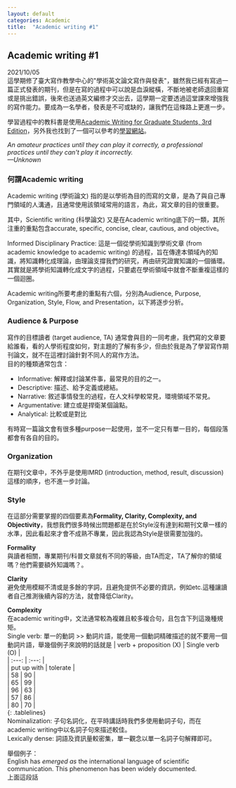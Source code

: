 ```yaml
---
layout: default
categories: Academic
title:  "Academic writing #1"
---  
```

## Academic writing #1  
2021/10/05  
這學期修了臺大寫作教學中心的"學術英文論文寫作與發表"，雖然我已經有寫過一篇正式發表的期刊，但是在寫的過程中可以說是血淚縱橫，不斷地被老師退回重寫或是挑出錯誤，後來也送過英文編修才交出去，這學期一定要透過這堂課來增強我的寫作能力。要成為一名學者，發表是不可或缺的，讓我們在這條路上更進一步。  
  
學習過程中的教科書是使用<a href="https://www.press.umich.edu/2173936/academic_writing_for_graduate_students_3rd_edition" target="_blank">Academic Writing for Graduate Students, 3rd Edition</a>，另外我也找到了一個可以參考的<a href="http://sana.aalto.fi/awe/index.html" target="_blank">學習網站</a>。
  
*An amateur practices until they can play it correctly, a professional practices until they can't play it incorrectly.  
&mdash;Unknown*  
  
### 何謂Academic writing  
Academic writing (學術論文) 指的是以學術為目的而寫的文章，是為了與自己專門領域的人溝通，且通常使用該領域常用的語言，為此，寫文章的目的很重要。  
  
其中，Scientific writing (科學論文) 又是在Academic writing底下的一類，其所注重的重點包含accurate, specific, concise, clear, cautious, and objective。  
  
Informed Disciplinary Practice: 這是一個從學術知識到學術文章 (from academic knowledge to academic writing) 的過程，旨在傳達本領域內的知識，將知識轉化成理論，由理論支撐我們的研究，再由研究證實知識的一個循環。其實就是將學術知識轉化成文字的過程，只要處在學術領域中就會不斷重複這樣的一個迴圈。  
  
Academic writing所要考慮的重點有六個，分別為Audience, Purpose, Organization, Style, Flow, and Presentation，以下將逐步分析。  
  
### Audience & Purpose  
寫作的目標讀者 (target audience, TA) 通常會與目的一同考慮，我們寫的文章要給誰看，看的人學術程度如何，對主題的了解有多少，但由於我是為了學習寫作期刊論文，就不在這裡討論針對不同人的寫作方法。  
目的的種類通常包含：  
- Informative: 解釋或討論某件事，最常見的目的之一。
- Descriptive: 描述、給予定義或總結。
- Narrative: 敘述事情發生的過程，在人文科學較常見，環境領域不常見。
- Argumentative: 建立或是捍衛某個論點。
- Analytical: 比較或是對比
  
有時寫一篇論文會有很多種purpose一起使用，並不一定只有單一目的，每個段落都會有各自的目的。  
  
### Organization  
在期刊文章中，不外乎是使用IMRD (introduction, method, result, discussion) 這樣的順序，也不進一步討論。  
  
### Style  
在這部分需要掌握的四個要素為**Formality, Clarity, Complexity, and Objectivity**，我想我們很多時候出問題都是在於Style沒有達到和期刊文章一樣的水準，因此看起來才會不成熟不專業，因此我認為Style是很需要加強的。  
  
**Formality**  
與讀者相關，專業期刊/科普文章就有不同的等級，由TA而定，TA了解你的領域嗎？他們需要額外知識嗎？。  
  
**Clarity**  
避免使用模糊不清或是多餘的字詞，且避免提供不必要的資訊，例如etc.這種讓讀者自己推測後續內容的方法，就會降低Clarity。
  
**Complexity**  
在academic writing中，文法通常較為複雜且較多複合句，且包含下列這幾種規矩。  
Single verb: 單一的動詞 >> 動詞片語，能使用一個動詞精確描述的就不要用一個動詞片語，舉幾個例子來說明的話就是
| verb + proposition (X) | Single verb (O) |     
| :---: | :---: |      
| put up with | tolerate |       
| 58 | 90 |      
| 65 | 99 |      
| 96 | 63 |     
| 57 | 86 |      
| 80 | 70 |      
{: .tablelines}     
Nominalization: 子句名詞化，在平時講話時我們多使用動詞子句，而在academic writing中以名詞子句來描述較佳。  
Lexically dense: 詞語及資訊量較密集，單一觀念以單一名詞子句解釋即可。

舉個例子：  
English has *emerged as* the international language of scientific communication. This phenomenon has been widely documented.  
上面這段話










